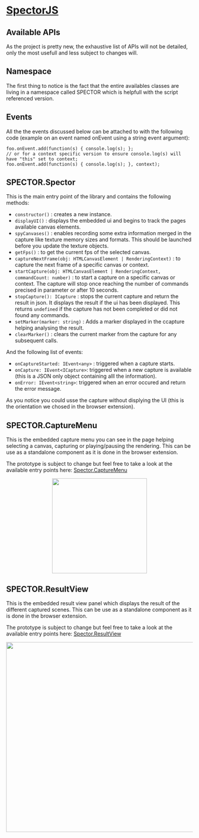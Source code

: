 [SpectorJS](../readme.md)
=========

## Available APIs
As the project is pretty new, the exhaustive list of APIs will not be detailed, only the most usefull and less subject to changes will.

## Namespace
The first thing to notice is the fact that the entire availables classes are living in a namespace called SPECTOR which is helpfull with the script referenced version.

## Events
All the the events discussed below can be attached to with the following code (example on an event named onEvent using a string event argument):

```
foo.onEvent.add(function(s) { console.log(s); };
// or for a context specific version to ensure console.log(s) will have "this" set to context; 
foo.onEvent.add(function(s) { console.log(s); }, context);
```

## SPECTOR.Spector
This is the main entry point of the library and contains the following methods:
- ```constructor()``` : creates a new instance.
- ```displayUI()``` : displays the embedded ui and begins to track the pages available canvas elements.
- ```spyCanvases()``` : enables recording some extra information merged in the capture like texture memory sizes and formats. This should be launched before you update the texture objects.
- ```getFps()``` : to get the current fps of the selected canvas.
- ```captureNextFrame(obj: HTMLCanvasElement | RenderingContext)``` : to capture the next frame of a specific canvas or context.
- ```startCapture(obj: HTMLCanvasElement | RenderingContext, commandCount: number)``` : to start a capture on a specific canvas or context. The capture will stop once reaching the number of commands precised in parameter or after 10 seconds.
- ```stopCapture(): ICapture``` : stops the current capture and return the result in json. It displays the result if the ui has been displayed. This returns ```undefined``` if the capture has not been completed or did not found any commands.
- ```setMarker(marker: string)``` : Adds a marker displayed in the ccapture helping analysing the result.
- ```clearMarker()``` : clears the current marker from the capture for any subsequent calls.

And the following list of events:
- ```onCaptureStarted: IEvent<any>``` : triggered when a capture starts.
- ```onCapture: IEvent<ICapture>```: triggered when a new capture is available (this is a JSON only object containing alll the information).
- ```onError: IEvent<string>```: triggered when an error occured and return the error message.

As you notice you could usse the capture without displying the UI (this is the orientation we chosed in the browser extension).

## SPECTOR.CaptureMenu
This is the embedded capture menu you can see in the page helping selecting a canvas, capturing or playing/pausing the rendering. This can be use as a standalone component as it is done in the browser extension.

The prototype is subject to change but feel free to take a look at the available entry points here: [Spector.CaptureMenu](https://github.com/BabylonJS/Spector.js/blob/master/src/embeddedFrontend/captureMenu/captureMenu.ts)

<p align="center">
    <img src="https://spectordoc.babylonjs.com/pictures/captureMenu.png" style="width:256px" width="256px">
</p>

## SPECTOR.ResultView
This is the embedded result view panel which displays the result of the different captured scenes.  This can be use as a standalone component as it is done in the browser extension.

The prototype is subject to change but feel free to take a look at the available entry points here: [Spector.ResultView](https://github.com/BabylonJS/Spector.js/blob/master/src/embeddedFrontend/resultView/resultView.ts)

<p align="center">
    <img src="https://spectordoc.babylonjs.com/pictures/extensionResult.png" style="width:512px" width="512px">
</p>